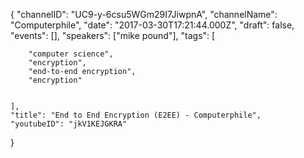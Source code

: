 {
    "channelID": "UC9-y-6csu5WGm29I7JiwpnA",
    "channelName": "Computerphile",
    "date": "2017-03-30T17:21:44.000Z",
    "draft": false,
    "events": [],
    "speakers": ["mike pound"],
    "tags": [


        "computer science",
        "encryption",
        "end-to-end encryption",
        "encryption"


    ],
    "title": "End to End Encryption (E2EE) - Computerphile",
    "youtubeID": "jkV1KEJGKRA"
}
